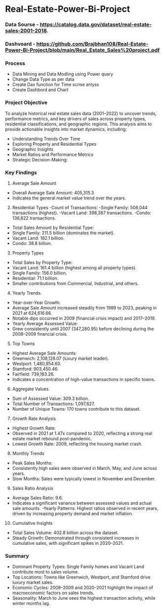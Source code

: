 # Real-Estate-Power-Bi-Project
### Data Sourse - https://catalog.data.gov/dataset/real-estate-sales-2001-2018.
### Dashvoard - https://github.com/Brajbhan108/Real-Estate-Power-Bi-Project/blob/main/Real_Estate_Sales%20project.pdf

### Process
- Data Mining and Data Modling using Power quary
- Change Data Type as per data
- Create Dax function for Time scrise anlyss
- Create Dashbord and Chart

### Project Objective
To analyze historical real estate sales data (2001–2022) to uncover trends, performance metrics, and key drivers of sales across property types, residential classifications, and geographic regions. This analysis aims to provide actionable insights into market dynamics, including:

- Understanding Trends Over Time
- Exploring Property and Residential Types
- Geographic Insights
- Market Ratios and Performance Metrics
- Strategic Decision-Making:

### Key Findings
1. Average Sale Amount
- Overall Average Sale Amount: 405,315.3
- Indicates the general market value trend over the years.

2. Residential Types
-Count of Transactions:
-Single Family: 508,044 transactions (highest).
-Vacant Land: 398,387 transactions.
-Condo: 136,822 transactions.
- Total Sales Amount by Residential Type:
- Single Family: 211.5 billion (dominates the market).
- Vacant Land: 182.1 billion.
- Condo: 38.8 billion.

3. Property Types
- Total Sales by Property Type:
- Vacant Land: 161.4 billion (highest among all property types).
- Single Family: 156.0 billion.
- Residential: 71.1 billion.
- Smaller contributions from Commercial, Industrial, and others.

4. Yearly Trends
- Year-over-Year Growth:
- Average Sale Amount increased steadily from 1999 to 2023, peaking in 2021 at 624,616.66.
- Notable dips occurred in 2009 (financial crisis impact) and 2017–2019.
- Yearly Average Assessed Value:
- Grew consistently until 2007 (347,280.95) before declining during the 2008–2009 financial crisis.

5. Top Towns
- Highest Average Sale Amounts:
- Greenwich: 2,108,126.07 (luxury market leader).
- Westport: 1,480,954.60.
- Stamford: 903,450.46.
- Fairfield: 739,183.26.
- Indicates a concentration of high-value transactions in specific towns.

6. Aggregate Values
- Sum of Assessed Value: 309.3 billion.
- Total Number of Transactions: 1,097,627.
- Number of Unique Towns: 170 towns contribute to this dataset.

7. Growth Rate Analysis
- Highest Growth Rate:
- Observed in 2021 at 1.47x compared to 2020, reflecting a strong real estate market rebound post-pandemic.
- Lowest Growth Rate:
 2009, reflecting the housing market crash.

8. Monthly Trends
- Peak Sales Months:
- Consistently high sales were observed in March, May, and June across years.
- Slow Months:
 Sales were typically lowest in November and December.

9. Sales Ratio Analysis
- Average Sales Ratio: 9.6.
- Indicates a significant variance between assessed values and actual sale amounts.
-Yearly Patterns:
Highest ratios observed in recent years, driven by increasing property demand and market inflation.

10. Cumulative Insights
- Total Sales Volume: 402.8 billion across the dataset.
- Steady Growth:
Demonstrated through consistent increases in cumulative sales, with significant spikes in 2020–2021.

### Summary
- Dominant Property Types:
Single Family homes and Vacant Land contribute most to sales volume.
- Top Locations:
Towns like Greenwich, Westport, and Stamford drive luxury market sales.
- Economic Cycles:
2008–2009 and 2020–2021 highlight the impact of macroeconomic factors on sales trends.
- Seasonality:
March to June sees the highest transaction activity, while winter months lag.
